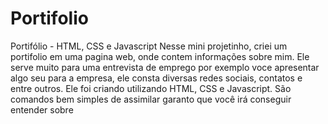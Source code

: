 # Portifolio
Portifólio - HTML, CSS e Javascript
Nesse mini projetinho, criei um portifolio em uma pagina web, onde contem informações sobre mim.
Ele serve muito para uma entrevista de emprego por exemplo voce apresentar algo seu para a empresa,
ele consta diversas redes sociais, contatos e entre outros. 
Ele foi criando utilizando HTML, CSS e Javascript.
São comandos bem simples de assimilar garanto que você irá conseguir entender sobre
